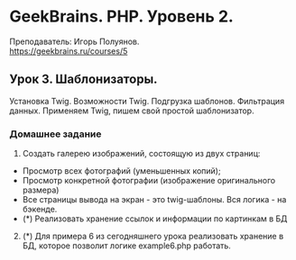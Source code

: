 # GeekBrains. PHP. Уровень 2.
Преподаватель: Игорь Полуянов.
<br>https://geekbrains.ru/courses/5

## Урок 3. Шаблонизаторы.
Установка Twig. Возможности Twig. Подгрузка шаблонов. Фильтрация данных. Применяем Twig, пишем свой простой шаблонизатор.

### Домашнее задание

1. Создать галерею изображений, состоящую из двух страниц:

- Просмотр всех фотографий (уменьшенных копий);
- Просмотр конкретной фотографии (изображение оригинального размера)
- Все страницы вывода на экран - это twig-шаблоны. Вся логика - на бэкенде.
- (*) Реализовать хранение ссылок и информации по картинкам в БД

2. (*) Для примера 6 из сегодняшнего урока реализовать хранение в БД, которое позволит логике example6.php работать.